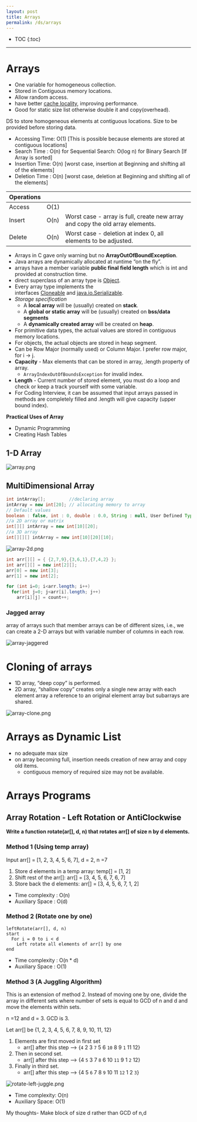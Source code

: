 ```yaml
---
layout: post
title: Arrays
permalink: /ds/arrays
---
```


- TOC
{:toc}

---

# Arrays

- One variable for homogeneous collection.
- Stored in Contiguous memory locations.
- Allow random access.
- have better [cache locality](https://en.wikipedia.org/wiki/Locality_of_reference), improving performance.
- Good for static size list otherwise double it and copy(overhead).

DS to store homogeneous elements at contiguous locations. Size to be provided before storing data.
- Accessing Time: O(1) [This is possible because elements are stored at contiguous locations]   
- Search Time   : O(n) for Sequential Search: O(log n) for Binary Search [If Array is sorted]
- Insertion Time: O(n) [worst case, insertion at Beginning and shifting all of the elements]
- Deletion Time : O(n) [worst case, deletion at Beginning and shifting all of the elements]

|Operations|||
|---|---|---|
|Access|O(1)||
|Insert|O(n)|Worst case - array is full, create new array and copy the old array elements.|
|Delete|O(n)|Worst case - deletion at index 0, all elements to be adjusted.|

- Arrays in C gave only warning but no **ArrayOutOfBoundException**.
- Java arrays are dynamically allocated at runtime “on the fly”.
- arrays have a member variable **public final field length** which is int and provided at construction time.
- direct superclass of an array type is [Object](https://www.geeksforgeeks.org/object-class-in-java/).
- Every array type implements the interfaces [Cloneable](https://www.geeksforgeeks.org/marker-interface-java/) and [java.io.Serializable](https://www.geeksforgeeks.org/serialization-in-java/).
- *Storage specification*
  - A **local array** will be (usually) created on **stack**.
  - A **global or static array** will be (usually) created on **bss/data segments**
  - A **dynamically created array** will be created on **heap**.
- For primitive data types, the actual values are stored in contiguous memory locations. 
- For objects, the actual objects are stored in heap segment.
- Can be Row Major (normally used) or Column Major. I prefer row major, for i -> j.
- **Capacity** - Max elements that can be stored in array, .length property of array.
  - `ArrayIndexOutOfBoundsException` for invalid index.
- **Length** - Current number of stored element, you must do a loop and check or keep a track yourself with some variable.
- For Coding Interview, it can be assumed that input arrays passed in methods are completely filled and .length will give capacity (upper bound index).

**Practical Uses of Array**
- Dynamic Programming
- Creating Hash Tables

## 1-D Array

![array.png](./images/array/array.png)

## MultiDimensional Array

```java
int intArray[];         //declaring array
intArray = new int[20]; // allocating memory to array
// Default values
boolean : false, int : 0, double : 0.0, String : null, User Defined Type : null
//a 2D array or matrix
int[][] intArray = new int[10][20];                       
//a 3D array
int[][][] intArray = new int[10][20][10];
```
![array-2d.png](./images/array/array-2d.png)
```java
int arr[][] = { {2,7,9},{3,6,1},{7,4,2} };
int arr[][] = new int[2][];
arr[0] = new int[3];
arr[1] = new int[2];
```
```java
for (int i=0; i<arr.length; i++) 
  for(int j=0; j<arr[i].length; j++) 
    arr[i][j] = count++;
```

### Jagged array
array of arrays such that member arrays can be of different sizes, i.e., we can create a 2-D arrays but with variable number of columns in each row.

![array-jaggered](./images/array/array-jaggered.png)

# Cloning of arrays
- 1D array, “deep copy” is performed.
- 2D array, “shallow copy” creates only a single new array with each element array a reference to an original element array but subarrays are shared.

![array-clone.png](./images/array/array-clone.png)

# Arrays as Dynamic List

- no adequate max size
- on array becoming full, insertion needs creation of new array and copy old items.
  - contiguous memory of required size may not be available.

# Arrays Programs

<!-- details sections starts here -->
## Array Rotation - Left Rotation or AntiClockwise

**Write a function rotate(ar[], d, n) that rotates arr[] of size n by d elements.**

### Method 1 (Using temp array)
Input arr[] = [1, 2, 3, 4, 5, 6, 7], d = 2, n =7
1) Store d elements in a temp array: temp[] = [1, 2]
2) Shift rest of the arr[]: arr[] = [3, 4, 5, 6, 7, 6, 7]
3) Store back the d elements:    arr[] = [3, 4, 5, 6, 7, 1, 2]

- Time complexity : O(n)
- Auxiliary Space : O(d)

### Method 2 (Rotate one by one)
```
leftRotate(arr[], d, n)
start
  For i = 0 to i < d
    Left rotate all elements of arr[] by one
end
```
- Time complexity : O(n * d)
- Auxiliary Space : O(1)

### Method 3 (A Juggling Algorithm)
This is an extension of method 2. Instead of moving one by one, divide the array in different sets where number of sets is equal to GCD of n and d and move the elements within sets.

n =12 and d = 3. GCD is 3. 

Let arr[] be {1, 2, 3, 4, 5, 6, 7, 8, 9, 10, 11, 12}
1. Elements are first moved in first set
    - arr[] after this step --> {`4` 2 3 `7` 5 6 `10` 8 9 `1` 11 12}
2. Then in second set.
    - arr[] after this step --> {4 `5` 3 7 `8` 6 10 `11` 9 1 `2` 12}
3. Finally in third set.
    - arr[] after this step --> {4 5 `6` 7 8 `9` 10 11 `12` 1 2 `3`}

![rotate-left-juggle.png](./images/array/rotate-left-juggle.png)
- Time complexity: O(n)
- Auxiliary Space: O(1)

My thoughts- Make block of size d rather than GCD of n,d

